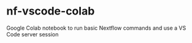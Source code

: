 # nf-vscode-colab
Google Colab notebook to run basic Nextflow commands and use a VS Code server session
